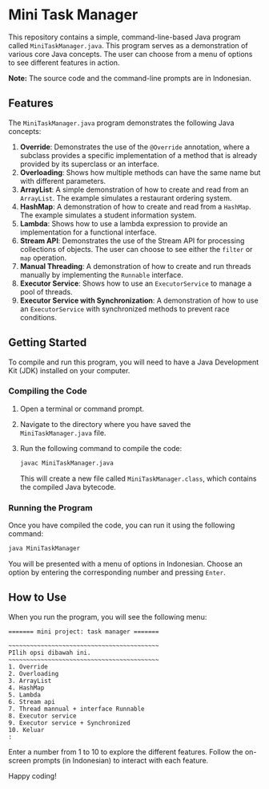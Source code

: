 # Mini Task Manager

This repository contains a simple, command-line-based Java program called `MiniTaskManager.java`. This program serves as a demonstration of various core Java concepts. The user can choose from a menu of options to see different features in action.

**Note:** The source code and the command-line prompts are in Indonesian.

## Features

The `MiniTaskManager.java` program demonstrates the following Java concepts:

1.  **Override**: Demonstrates the use of the `@Override` annotation, where a subclass provides a specific implementation of a method that is already provided by its superclass or an interface.
2.  **Overloading**: Shows how multiple methods can have the same name but with different parameters.
3.  **ArrayList**: A simple demonstration of how to create and read from an `ArrayList`. The example simulates a restaurant ordering system.
4.  **HashMap**: A demonstration of how to create and read from a `HashMap`. The example simulates a student information system.
5.  **Lambda**: Shows how to use a lambda expression to provide an implementation for a functional interface.
6.  **Stream API**: Demonstrates the use of the Stream API for processing collections of objects. The user can choose to see either the `filter` or `map` operation.
7.  **Manual Threading**: A demonstration of how to create and run threads manually by implementing the `Runnable` interface.
8.  **Executor Service**: Shows how to use an `ExecutorService` to manage a pool of threads.
9.  **Executor Service with Synchronization**: A demonstration of how to use an `ExecutorService` with synchronized methods to prevent race conditions.

## Getting Started

To compile and run this program, you will need to have a Java Development Kit (JDK) installed on your computer.

### Compiling the Code

1.  Open a terminal or command prompt.
2.  Navigate to the directory where you have saved the `MiniTaskManager.java` file.
3.  Run the following command to compile the code:

    ```bash
    javac MiniTaskManager.java
    ```

    This will create a new file called `MiniTaskManager.class`, which contains the compiled Java bytecode.

### Running the Program

Once you have compiled the code, you can run it using the following command:

```bash
java MiniTaskManager
```

You will be presented with a menu of options in Indonesian. Choose an option by entering the corresponding number and pressing `Enter`.

## How to Use

When you run the program, you will see the following menu:

```
======= mini project: task manager =======

~~~~~~~~~~~~~~~~~~~~~~~~~~~~~~~~~~~~~~~~~~
PIlih opsi dibawah ini.
~~~~~~~~~~~~~~~~~~~~~~~~~~~~~~~~~~~~~~~~~~
1. Override
2. Overloading
3. ArrayList
4. HashMap
5. Lambda
6. Stream api
7. Thread mannual + interface Runnable
8. Executor service
9. Executor service + Synchronized
10. Keluar
:
```

Enter a number from 1 to 10 to explore the different features. Follow the on-screen prompts (in Indonesian) to interact with each feature.

Happy coding!
